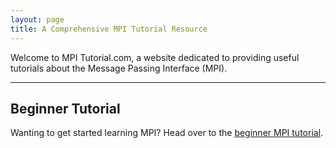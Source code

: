 ```yaml
---
layout: page
title: A Comprehensive MPI Tutorial Resource
---
```


Welcome to MPI Tutorial.com, a website dedicated to providing useful tutorials about the Message Passing Interface (MPI).

---

## Beginner Tutorial
Wanting to get started learning MPI? Head over to the [beginner MPI tutorial](beginner-mpi-tutorial).
